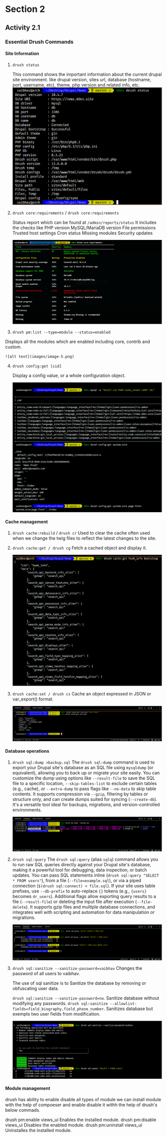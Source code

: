 # Section 2
## Activity 2.1
### Essential Drush Commands

#### Site Information

1. `drush status`

    This command shows the important information about the current drupal site environment.
    like drupal version, sites url, database (hostname, port, username, etc), theme, php version and related info, etc.
![alt text](images/image-3.png)

2. `drush core:requirements` / `drush core:requirements`

    Status report which can be found at `/admin/reports/status`
    It includes the checks like
        PHP version
        MySQL/MariaDB version
        File permissions
        Trusted host settings
        Cron status
        Missing modules
        Security updates

    ![alt text](images/image-4.png)

3. `drush pm:list --type=module --status=enabled`

Displays all the modules which are enabled including core, contrib and custom.

    ![alt text](images/image-5.png)

4. `drush config:get [cid]`

    Display a config value, or a whole configuration object.

    ![alt text](images/image-6.png)

#### Cache management

1. `drush cache:rebuild` / `drush cr`
    Used to clear the cache often used when we change the twig files to reflect the latest changes to the site.

2. `drush cache:get / drush cg`
    Fetch a cached object and display it.

    ![drush cache get](images/image-7.png)

3. `drush cache:set / drush cs`
    Cache an object expressed in JSON or var_export() format.

    ![set and get cache](images/image-8.png)

#### Database operations

1. `drush sql:dump >backup.sql`
    The `drush sql:dump` command is used to export your Drupal site's database as an SQL file using `mysqldump` (or equivalent), allowing you to back up or migrate your site easily. You can customize the dump using options like `--result-file` to save the SQL file to a specific location, `--skip-tables-list` to exclude certain tables (e.g., cache), or `--extra-dump` to pass flags like `--no-data` to skip table contents. It supports compression via `--gzip`, filtering by tables or structure only, and can create dumps suited for syncing (`--create-db`). It's a versatile tool ideal for backups, migrations, and version-controlled environments.

    ![sql dump](images/image-9.png)

2. `drush sql:query`
    The `drush sql:query` (alias `sqlq`) command allows you to run raw SQL queries directly against your Drupal site's database, making it a powerful tool for debugging, data inspection, or batch updates. You can pass SQL statements inline (`drush sql:query "SELECT * FROM users"`), from a file (`--file=example.sql`), or via a piped connection (`$(drush sql:connect) < file.sql`). If your site uses table prefixes, use `--db-prefix` to auto-replace `{}` tokens (e.g., `{users}` becomes `dr_users`). Additional flags allow exporting query results to a file (`--result-file`) or deleting the input file after execution (`--file-delete`). It supports gzip files and multiple database connections, and integrates well with scripting and automation for data manipulation or migrations.

    ![sqlq](images/image-10.png)

3. `drush sql:sanitize --sanitize-password=vaibhav`
    Changes the password of all users to vaibhav.

    The use of sql sanitize is to Sanitize the database by removing or obfuscating user data.

    `drush sql:sanitize --sanitize-password=no`. Sanitize database without modifying any passwords.
    `drush sql:sanitize --allowlist-fields=field_biography,field_phone_number`. Sanitizes database but exempts two user fields from modification.

    ![sql sanitize](images/image-11.png)

#### Module management

drush has ability to enable disable all types of module we can install module with the help of compoeser and enable disable it withh the help of drush's below commads.

   drush pm:enable views_ui
        Enables the installed module.
   drush pm:disable views_ui
        Disables the enabled module.
   drush pm:uninstall views_ui
        Uninstalles the installed module.
